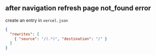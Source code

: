 ## after navigation refresh page not_found error

create an entry in `vercel.json`
```json
{
  "rewrites": [
    { "source": "/(.*)", "destination": "/" }
  ]
}

```